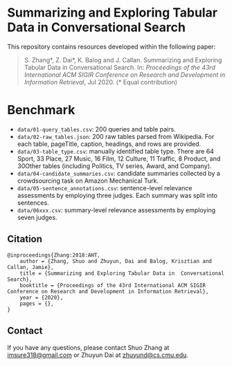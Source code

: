 # Summarizing and Exploring Tabular Data in  Conversational Search


This repository contains resources developed within the following paper:

> S. Zhang*, Z. Dai*, K. Balog and J. Callan. Summarizing and Exploring Tabular Data in  Conversational Search. In: *Proceedings of the 43rd International ACM SIGIR Conference on Research and Development in Information Retrieval*, Jul 2020. (* Equal contribution)

# Benchmark

  - `data/01-query_tables.csv`: 200 queries and table pairs.
  - `data/02-raw_tables.json`: 200 raw tables parsed from Wikipedia. For each table, pageTitle, caption, headings, and rows are provided.
  - `data/03-table_type.csv`: manually identified table type. There are 64 Sport, 33 Place, 27 Music, 16 Film, 12 Culture, 11 Traffic, 8 Product, and 30Other tables (including Politics, TV series, Award, and Company).
  - `data/04-candidate_summaries.csv`: candidate summaries collected by a crowdsourcing task on Amazon Mechanical Turk.
  - `data/05-sentence_annotations.csv`: sentence-level relevance assessments by employing three judges. Each summary was split into sentences.
  - `data/06xxx.csv`: summary-level relevance assessments by employing seven judges.
  
## Citation
```
@inproceedings{Zhang:2018:AHT,
    author = {Zhang, Shuo and Zhuyun, Dai and Balog, Krisztian and Callan, Jamie},
    title = {Summarizing and Exploring Tabular Data in  Conversational Search},
    booktitle = {Proceedings of the 43rd International ACM SIGIR Conference on Research and Development in Information Retrieval},
    year = {2020},
    pages = {},
}
```

## Contact
If you have any questions, please contact Shuo Zhang at imsure318@gmail.com or Zhuyun Dai at zhuyund@cs.cmu.edu.
